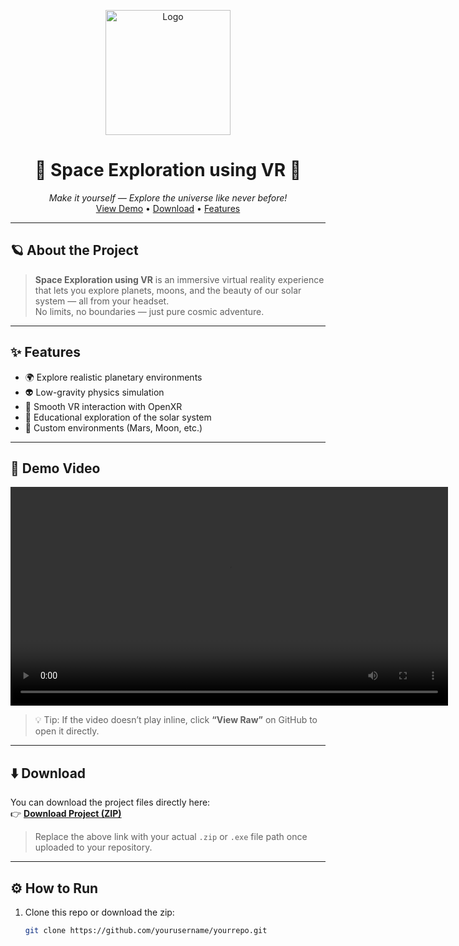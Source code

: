 <!-- PROJECT LOGO -->
<p align="center">
  <img src="https://upload.wikimedia.org/wikipedia/commons/thumb/9/99/SpaceX_logo_black.svg/2560px-SpaceX_logo_black.svg.png" alt="Logo" width="200">
</p>

<h1 align="center">🚀 Space Exploration using VR 🌌</h1>

<p align="center">
  <em>Make it yourself — Explore the universe like never before!</em>
  <br>
  <a href="#🎥-demo-video">View Demo</a> •
  <a href="#⬇️-download">Download</a> •
  <a href="#✨-features">Features</a>
</p>

---

## 🪐 About the Project

> **Space Exploration using VR** is an immersive virtual reality experience that lets you explore planets, moons, and the beauty of our solar system — all from your headset.  
> No limits, no boundaries — just pure cosmic adventure.

---

## ✨ Features

- 🌍 Explore realistic planetary environments  
- 👽 Low-gravity physics simulation  
- 🚀 Smooth VR interaction with OpenXR  
- 🔭 Educational exploration of the solar system  
- 💫 Custom environments (Mars, Moon, etc.)

---

## 🎥 Demo Video

<p align="center">
  <video src="demo.mp4" width="700" controls></video>
</p>

> 💡 Tip: If the video doesn’t play inline, click **“View Raw”** on GitHub to open it directly.

---

## ⬇️ Download

You can download the project files directly here:  
👉 [**Download Project (ZIP)**](https://github.com/yourusername/yourrepo/raw/main/SpaceVR.zip)

> Replace the above link with your actual `.zip` or `.exe` file path once uploaded to your repository.

---

## ⚙️ How to Run

1. Clone this repo or download the zip:  
   ```bash
   git clone https://github.com/yourusername/yourrepo.git
